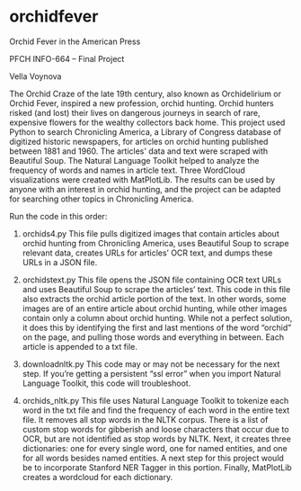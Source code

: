 # orchidfever

Orchid Fever in the American Press 

PFCH INFO-664 – Final Project

Vella Voynova

The Orchid Craze of the late 19th century, also known as Orchidelirium or Orchid Fever, inspired a new profession, orchid hunting. Orchid hunters risked (and lost) their lives on dangerous journeys in search of rare, expensive flowers for the wealthy collectors back home. This project used Python to search Chronicling America, a Library of Congress database of digitized historic newspapers, for articles on orchid hunting published between 1881 and 1960. The articles' data and text were scraped with Beautiful Soup. The Natural Language Toolkit helped to analyze the frequency of words and names in article text. Three WordCloud visualizations were created with MatPlotLib.  The results can be used by anyone with an interest in orchid hunting, and the project can be adapted for searching other topics in Chronicling America. 

Run the code in this order: 

1. orchids4.py
This file pulls digitized images that contain articles about orchid hunting from Chronicling America, uses Beautiful Soup to scrape relevant data, creates URLs for articles’ OCR text, and dumps these URLs in a JSON file. 

2. orchidstext.py
This file opens the JSON file containing OCR text URLs and uses Beautiful Soup to scrape the articles’ text. This code in this file also extracts the orchid article portion of the text. In other words, some images are of an entire article about orchid hunting, while other images contain only a column about orchid hunting. While not a perfect solution, it does this by identifying the first and last mentions of the word “orchid” on the page, and pulling those words and everything in between. Each article is appended to a txt file. 

3. downloadnltk.py 
This code may or may not be necessary for the next step. If you’re getting a persistent “ssl error” when you import Natural Language Toolkit, this code will troubleshoot.  

4. orchids_nltk.py
This file uses Natural Language Toolkit to tokenize each word in the txt file and find the frequency of each word in the entire text file. It removes all stop words in the NLTK corpus. There is a list of custom stop words for gibberish and loose characters that occur due to OCR, but are not identified as stop words by NLTK.
Next, it creates three dictionaries: one for every single word, one for named entities, and one for all words besides named entities. A next step for this project would be to incorporate Stanford NER Tagger in this portion. 
Finally, MatPlotLib creates a wordcloud for each dictionary. 
